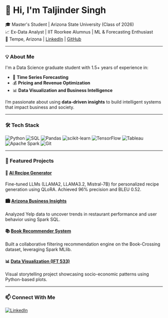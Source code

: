 # 👋 Hi, I'm Taljinder Singh

🎓 Master's Student | Arizona State University (Class of 2026)  
📈 Ex-Data Analyst | IIT Roorkee Alumnus | ML & Forecasting Enthusiast  
📍 Tempe, Arizona | [LinkedIn](https://www.linkedin.com/in/taljinder-singh78/) | [GitHub](https://github.com/taljindergill78)

---

### 💡 About Me
I'm a Data Science graduate student with 1.5+ years of experience in:
- 🔮 **Time Series Forecasting**
- 💰 **Pricing and Revenue Optimization**
- 📊 **Data Visualization and Business Intelligence**

I’m passionate about using **data-driven insights** to build intelligent systems that impact business and society.

---

### 🛠 Tech Stack

![Python](https://img.shields.io/badge/-Python-3776AB?style=flat&logo=python&logoColor=white)
![SQL](https://img.shields.io/badge/-SQL-4479A1?style=flat&logo=postgresql&logoColor=white)
![Pandas](https://img.shields.io/badge/-Pandas-150458?style=flat&logo=pandas)
![scikit-learn](https://img.shields.io/badge/-Scikit--learn-F7931E?style=flat&logo=scikit-learn)
![TensorFlow](https://img.shields.io/badge/-TensorFlow-FF6F00?style=flat&logo=tensorflow&logoColor=white)
![Tableau](https://img.shields.io/badge/-Tableau-E97627?style=flat&logo=tableau)
![Apache Spark](https://img.shields.io/badge/-Apache%20Spark-E25A1C?style=flat&logo=apachespark&logoColor=white)
![Git](https://img.shields.io/badge/-Git-F05032?style=flat&logo=git&logoColor=white)

---

### 🚀 Featured Projects

#### 🔬 [AI Recipe Generator](https://github.com/taljindergill78/AI-Indian-Recipe-Generator)
Fine-tuned LLMs (LLAMA2, LLAMA3.2, Mistral-7B) for personalized recipe generation using QLoRA. Achieved 96% precision and BLEU 0.52.

#### 🏙 [Arizona Business Insights](https://github.com/taljindergill78/Arizona-Business-Insights)
Analyzed Yelp data to uncover trends in restaurant performance and user behavior using Spark SQL.

#### 📚 [Book Recommender System](https://github.com/taljindergill78/Book-Recommender-System)
Built a collaborative filtering recommendation engine on the Book-Crossing dataset, leveraging Spark MLlib.

#### 📊 [Data Visualization (IFT 533)](https://github.com/taljindergill78/Data-Visualisation)
Visual storytelling project showcasing socio-economic patterns using Python-based plots.

---

### 📫 Connect With Me

[![LinkedIn](https://img.shields.io/badge/-LinkedIn-0A66C2?style=flat&logo=linkedin&logoColor=white)](https://www.linkedin.com/in/taljinder-singh78/)
